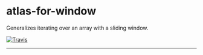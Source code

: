 # atlas-for-window

Generalizes iterating over an array with a sliding window.

[![Travis](https://img.shields.io/travis/[username]/[repo].svg)](https://travis-ci.org/[username]/[repo])

---
